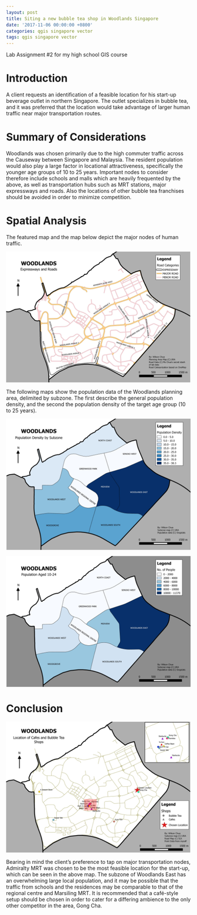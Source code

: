 ```yaml
---
layout: post
title: Siting a new bubble tea shop in Woodlands Singapore
date: '2017-11-06 00:00:00 +0800'
categories: qgis singapore vector
tags: qgis singapore vector
---
```


Lab Assignment #2 for my high school GIS course

# Introduction

A client requests an identification of a feasible location for his start-up beverage outlet in northern Singapore. The outlet specializes in bubble tea, and it was preferred that the location would take advantage of larger human traffic near major transportation routes.

# Summary of Considerations

Woodlands was chosen primarily due to the high commuter traffic across the Causeway between Singapore and Malaysia. The resident population would also play a large factor in locational attractiveness, specifically the younger age groups of 10 to 25 years. Important nodes to consider therefore include schools and malls which are heavily frequented by the above, as well as transportation hubs such as MRT stations, major expressways and roads. Also the locations of other bubble tea franchises should be avoided in order to minimize competition.

# Spatial Analysis

The featured map and the map below depict the major nodes of human traffic.

![Woodlands, Expressways and Roads](/img/2017-11-06-Siting_a_new_bubble_tea_shop_in_Woodlands_Singapore/Woodlands_ExpresswaysRoads.jpeg "Woodlands, Expressways and Roads")

The following maps show the population data of the Woodlands planning area, delimited by subzone. The first describe the general population density, and the second the population density of the target age group (10 to 25 years).

![Woodlands, Population Density by Subzone](/img/2017-11-06-Siting_a_new_bubble_tea_shop_in_Woodlands_Singapore/Woodlands_PopulationDensityBySubzone.jpeg "Woodlands, Population Density by Subzone")

![Woodlands, Population Density by Subzone Aged 10-24](/img/2017-11-06-Siting_a_new_bubble_tea_shop_in_Woodlands_Singapore/Woodlands_Population10-24.jpeg "Woodlands, Population Density by Subzone Aged 10-24")

# Conclusion

![Woodlands, Location of Cafes, Bubble Tea Shops, and Sited Location](/img/2017-11-06-Siting_a_new_bubble_tea_shop_in_Woodlands_Singapore/Woodlands_SitingOfTeashop.jpeg "Woodlands, Location of Cafes, Bubble Tea Shops, and Sited Location")

Bearing in mind the client’s preference to tap on major transportation nodes, Admiralty MRT was chosen to be the most feasible location for the start-up, which can be seen in the above map. The subzone of Woodlands East has an overwhelming large local population, and it may be possible that the traffic from schools and the residences may be comparable to that of the regional centre and Marsiling MRT. It is recommended that a café-style setup should be chosen in order to cater for a differing ambience to the only other competitor in the area, Gong Cha.
